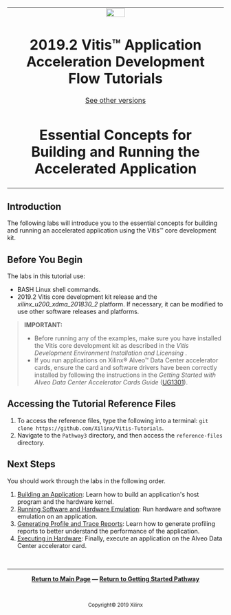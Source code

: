 <table>
 <tr>
   <td align="center"><img src="https://www.xilinx.com/content/dam/xilinx/imgs/press/media-kits/corporate/xilinx-logo.png" width="30%"/><h1>2019.2 Vitis™ Application Acceleration Development Flow Tutorials</h1>
   <a href="https://github.com/Xilinx/SDAccel-Tutorials/branches/all">See other versions</a>
   </td>
 </tr>
 <tr>
 <td align="center"><h1>Essential Concepts for Building and Running the Accelerated Application</h1>
 </td>
 </tr>
</table>

## Introduction

The following labs will introduce you to the essential concepts for building and running an accelerated application using the Vitis™ core development kit.

## Before You Begin

The labs in this tutorial use:

* BASH Linux shell commands.
* 2019.2 Vitis core development kit release and the *xilinx_u200_xdma_201830_2* platform. If necessary, it can be modified to use other software releases and platforms.

>**IMPORTANT:**  
>
> * Before running any of the examples, make sure you have installed the Vitis core development kit as described in the *Vitis Development Environment Installation and Licensing* .
>* If you run applications on Xilinx® Alveo™ Data Center accelerator cards, ensure the card and software drivers have been correctly installed by following the instructions in the *Getting Started with Alveo Data Center Accelerator Cards Guide* ([UG1301](https://www.xilinx.com/cgi-bin/docs/bkdoc?k=accelerator-cards;v=latest;d=ug1301-getting-started-guide-alveo-accelerator-cards.pdf)).

## Accessing the Tutorial Reference Files

1. To access the reference files, type the following into a terminal: `git clone https://github.com/Xilinx/Vitis-Tutorials`.
2. Navigate to the `Pathway3` directory, and then access the `reference-files` directory.

## Next Steps

You should work through the labs in the following order.

1. [Building an Application](./BuildingAnApplication.md): Learn how to build an application's host program and the hardware kernel.
2. [Running Software and Hardware Emulation](./Emulation.md): Run hardware and software emulation on an application.
3. [Generating Profile and Trace Reports](./ProfileAndTraceReports.md): Learn how to generate profiling reports to better understand the performance of the application.
4. [Executing in Hardware](./HardwareExec.md): Finally, execute an application on the Alveo Data Center accelerator card.

</br>
<hr/>
<p align= center><b><a href="/README.md">Return to Main Page</a> — <a href="/docs/vitis-getting-started/">Return to Getting Started Pathway</a></b></p>
</br>
<p align="center"><sup>Copyright&copy; 2019 Xilinx</sup></p>